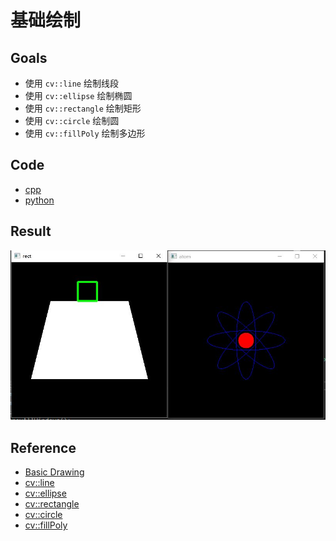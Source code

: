 # 基础绘制

## Goals

- 使用 `cv::line` 绘制线段
- 使用 `cv::ellipse` 绘制椭圆
- 使用 `cv::rectangle` 绘制矩形
- 使用 `cv::circle` 绘制圆
- 使用 `cv::fillPoly` 绘制多边形

## Code

- [cpp](./code/cpp)
- [python](./code/python)

## Result

![result](https://github.com/QWERDF007/LearningOpenCV4/blob/master/project/basic_drawing/result/result.jpg)

## Reference

- [Basic Drawing](<https://docs.opencv.org/4.1.0/d3/d96/tutorial_basic_geometric_drawing.html>)
- [cv::line](<https://docs.opencv.org/4.1.0/d6/d6e/group__imgproc__draw.html#ga7078a9fae8c7e7d13d24dac2520ae4a2>)
- [cv::ellipse](<https://docs.opencv.org/4.1.0/d6/d6e/group__imgproc__draw.html#ga28b2267d35786f5f890ca167236cbc69>)
- [cv::rectangle](<https://docs.opencv.org/4.1.0/d6/d6e/group__imgproc__draw.html#ga07d2f74cadcf8e305e810ce8eed13bc9>)
- [cv::circle](<https://docs.opencv.org/4.1.0/d6/d6e/group__imgproc__draw.html#gaf10604b069374903dbd0f0488cb43670>)
- [cv::fillPoly](<https://docs.opencv.org/4.1.0/d6/d6e/group__imgproc__draw.html#ga8c69b68fab5f25e2223b6496aa60dad5>)



